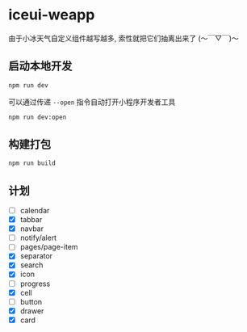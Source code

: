 # iceui-weapp

由于小冰天气自定义组件越写越多, 索性就把它们抽离出来了 (～￣▽￣)～

## 启动本地开发

```bash
npm run dev
```

可以通过传递 `--open` 指令自动打开小程序开发者工具
```bash
npm run dev:open
```

## 构建打包

```bash
npm run build
```

## 计划
- [ ] calendar  
- [x] tabbar  
- [x] navbar  
- [ ] notify/alert  
- [ ] pages/page-item  
- [x] separator  
- [x] search  
- [x] icon  
- [ ] progress  
- [x] cell  
- [ ] button  
- [x] drawer  
- [x] card  
